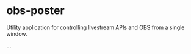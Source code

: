 # obs-poster

Utility application for controlling livestream APIs and OBS from a single window.

...
